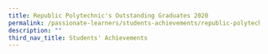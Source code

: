 ```yaml
---
title: Republic Polytechnic's Outstanding Graduates 2020
permalink: /passionate-learners/students-achievements/republic-polytechnics-outstanding-graduates-2020/
description: ""
third_nav_title: Students' Achievements
---
```

